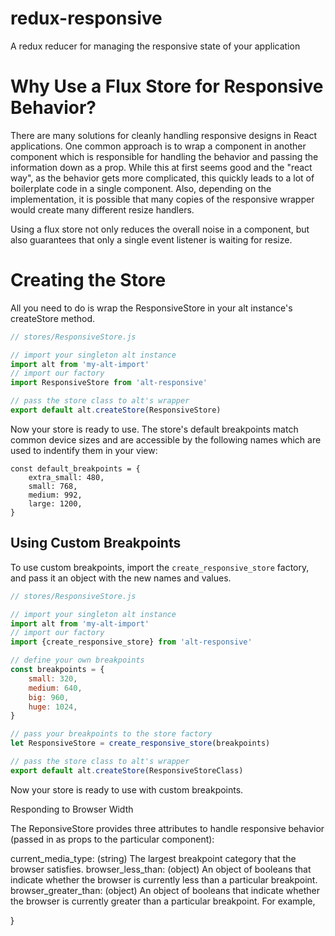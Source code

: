 # redux-responsive
A redux reducer for managing the responsive state of your application

# Why Use a Flux Store for Responsive Behavior?

There are many solutions for cleanly handling responsive designs in React applications. One common approach is to wrap a component in another component which is responsible for handling the behavior and passing the information down as a prop. While this at first seems good and the "react way", as the behavior gets more complicated, this quickly leads to a lot of boilerplate code in a single component. Also, depending on the implementation, it is possible that many copies of the responsive wrapper would create many different resize handlers.

Using a flux store not only reduces the overall noise in a component, but also guarantees that only a single event listener is waiting for resize.

# Creating the Store

All you need to do is wrap the ResponsiveStore in your alt instance's createStore method.

```javascript
// stores/ResponsiveStore.js

// import your singleton alt instance
import alt from 'my-alt-import'
// import our factory
import ResponsiveStore from 'alt-responsive'

// pass the store class to alt's wrapper
export default alt.createStore(ResponsiveStore)
```

Now your store is ready to use. The store's default breakpoints match common device sizes and are accessible by the following names which are used to indentify them in your view:

```
const default_breakpoints = {
    extra_small: 480,
    small: 768,
    medium: 992,
    large: 1200,
}
```

## Using Custom Breakpoints

To use custom breakpoints, import the `create_responsive_store` factory, and pass it an object with the new names and values.

```javascript
// stores/ResponsiveStore.js

// import your singleton alt instance
import alt from 'my-alt-import'
// import our factory
import {create_responsive_store} from 'alt-responsive'

// define your own breakpoints
const breakpoints = {
    small: 320,
    medium: 640,
    big: 960,
    huge: 1024,
}

// pass your breakpoints to the store factory
let ResponsiveStore = create_responsive_store(breakpoints)

// pass the store class to alt's wrapper
export default alt.createStore(ResponsiveStoreClass)
```

Now your store is ready to use with custom breakpoints.

Responding to Browser Width

The ReponsiveStore provides three attributes to handle responsive behavior (passed in as props to the particular component):

current_media_type: (string) The largest breakpoint category that the browser satisfies.
browser_less_than: (object) An object of booleans that indicate whether the browser is currently less than a particular breakpoint.
browser_greater_than: (object) An object of booleans that indicate whether the browser is currently greater than a particular breakpoint.
For example,


}
